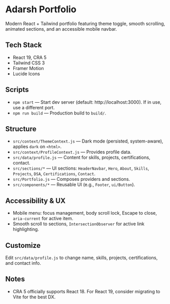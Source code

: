 # Adarsh Portfolio

Modern React + Tailwind portfolio featuring theme toggle, smooth scrolling, animated sections, and an accessible mobile navbar.

## Tech Stack

- React 19, CRA 5
- Tailwind CSS 3
- Framer Motion
- Lucide Icons

## Scripts

- `npm start` — Start dev server (default: http://localhost:3000). If in use, use a different port.
- `npm run build` — Production build to `build/`.

## Structure

- `src/context/ThemeContext.js` — Dark mode (persisted, system-aware), applies `dark` on `<html>`.
- `src/context/ProfileContext.js` — Provides profile data.
- `src/data/profile.js` — Content for skills, projects, certifications, contact.
- `src/sections/*` — UI sections: `HeaderNavbar`, `Hero`, `About`, `Skills`, `Projects`, `DSA`, `Certifications`, `Contact`.
- `src/Portfolio.js` — Composes providers and sections.
- `src/components/*` — Reusable UI (e.g., `Footer`, `ui/Button`).

## Accessibility & UX

- Mobile menu: focus management, body scroll lock, Escape to close, `aria-current` for active item.
- Smooth scroll to sections, `IntersectionObserver` for active link highlighting.

## Customize

Edit `src/data/profile.js` to change name, skills, projects, certifications, and contact info.

## Notes

- CRA 5 officially supports React 18. For React 19, consider migrating to Vite for the best DX.
